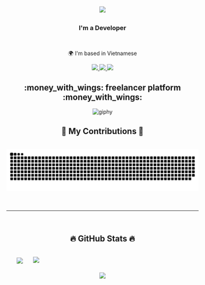 <h1 align="center">
    <img src="https://readme-typing-svg.herokuapp.com/?font=Righteous&size=35&center=true&vCenter=true&width=500&height=70&duration=4000&lines=Hi+There!+👋;+I'm+Quang+Bach!;" />
</h1>

<h3 align="center">I'm a Developer </h3>

<br/>

<div align="center">

🌍 I'm based in Vietnamese


 </div>

<div align="center"> 
  <a href="mailto:bachh1124@gmail.com" target="_blank">
    <img src="https://img.shields.io/badge/Gmail-D14836?logo=gmail&logoColor=white" />
  </a>
  <a href="https://www.facebook.com/quangbach1709/" target="_blank">
    <img src="https://img.shields.io/badge/Facebook-%231877F2.svg?logo=Facebook&logoColor=white" />
  </a>
<a href="https://t.me/Quangbach1709" target="_blank">
    <img src="https://img.shields.io/badge/Telegram-2CA5E0?logo=telegram&logoColor=white" />
  </a>
  

</div>

<h2 align="center">:money_with_wings: freelancer platform :money_with_wings:</h2>

[//]: # (<div align="center">)

[//]: # (<a href="https://www.upwork.com/freelancers/~016168d191a73ccc35" target="_blank" rel="noreferrer"><img src="https://play-lh.googleusercontent.com/y4bswMT02OROjzOPa5zDGsnXX5-cBABjF93j26seJH2cEHD4PuBW1d5VvwfYleeKf4_X" width="36" height="36" alt="HTML5" /></a>)

[//]: # (<a href="https://www.fiverr.com/thanh_tin?up_rollout=true" target="_blank" rel="noreferrer"><img src="https://logowik.com/content/uploads/images/fiverr-new3326.jpg" width="36" height="36" alt="CSS3" /></a>)

[//]: # (<a href="https://www.freelancer.com/u/TinTran11" target="_blank" rel="noreferrer"><img src="https://seeklogo.com/images/F/freelancer-com-logo-2B5CE1A961-seeklogo.com.png" width="36" height="36" alt="CSS3" /></a>)

[//]: # (<a href="https://www.peopleperhour.com/freelancer/tin-tran-front-end-developer-zaxjymzw" target="_blank" rel="noreferrer"><img src="https://d1a29h5kxv3oc2.cloudfront.net/dist/img/pph-share.ced894418333eca244808771d4a24a87.png" width="36" height="36" alt="CSS3" /></a>)

[//]: # (</div>)

<p align="center">
  <img src="https://github.com/thanhtin4401/thanhtin4401/assets/85281544/a65ececb-7042-4a69-b9a6-71381c48b003" alt="giphy" />
</p>

[//]: # (<h2 align="center">⚒️ Languages-Frameworks-Tools ⚒️</h2>)

[//]: # (<br/>)

[//]: # (<div align="center">)

[//]: # (    <img src="https://skillicons.dev/icons?i=nodejs,github,gitlab,express,firebase,mongodb" /><br>)

[//]: # (  <img src="https://skillicons.dev/icons?i=react,angular,electron,next,javascript,typescript,d3,redux,styledcomponents" /><br>)

[//]: # (    <img src="https://skillicons.dev/icons?i=jenkins,bootstrap,mui,mysql,html,css,sass,tailwind,vscode,figma,xd,ps,git" />)

[//]: # (</div>)

[//]: # (  <br/><br/><br/>)

[//]: # (<hr/>)

[//]: # (<br>)
<div align="center">
  <h2>🐍 My Contributions 🐍</h2>
  <br>
  <img alt="snake eating my contributions" src="https://raw.githubusercontent.com/salesp07/salesp07/output/github-contribution-grid-snake.svg" />
  <br/><br/><br/>
</div>

<hr/>
<br>
<h2 align="center">🔥 GitHub Stats 🔥</h2>
<!-- https://github.com/anuraghazra/github-readme-stats -->
<br>
<div align=center>
  <a href="#" title="quangbach1709">
    <img width="315" align="center" src="https://github-readme-stats.vercel.app/api/top-langs/?username=quangbach1709&hide=c%23,powershell,Mathematica,Ruby,Objective-C,Objective-C%2b%2b,Cuda&title_color=61dafb&text_color=ffffff&icon_color=61dafb&bg_color=20232a&langs_count=8&layout=compact&border_color=61dafb&hide_border=true" />
  </a>
  <a href="#" title="quangbach1709">
    <img align="right" width="434" src="https://github-readme-stats.vercel.app/api?username=quangbach1709&show_icons=true&theme=react&border_color=61dafb&hide_border=true" />
  </a>
</div>


<h3 align="center">
    <img src="https://readme-typing-svg.herokuapp.com/?font=Righteous&size=25&center=true&vCenter=true&width=500&height=70&duration=4000&lines=Thanks+for+visiting!+✌️;+Shoot+me+a+message+on+Linkedin!;I'm+always+down+to+collab+:)">
</h3>